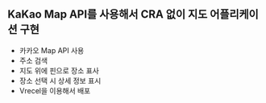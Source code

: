 ## <h2> KaKao Map API를 사용해서 CRA 없이 지도 어플리케이션 구현 </h2>

<ul>
<li>
카카오 Map API 사용</li>
<li>
주소 검색</li>
<li>지도 위에 핀으로 장소 표사</li>
<li>장소 선택 시 상세 정보 표시</li>
<li>Vrecel을 이용해서 배포</li></ul>
